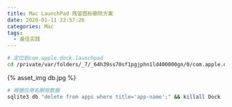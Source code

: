 ```yaml
---
title: Mac LaunchPad 残留图标删除方案
date: 2020-01-11 22:57:26
categories: Mac
tags:
  - 最佳实践
---
```


```bash
# 定位到com.apple.dock.launchpad
cd /private/var/folders/_7/_64h39ss70sf1pgjphn1ld400000gn/0/com.apple.dock.launchpad/db
```

{% asset_img db.jpg %}

```bash
# 根据应用名删除数据
sqlite3 db "delete from apps where title='app-name';" && killall Dock
```
